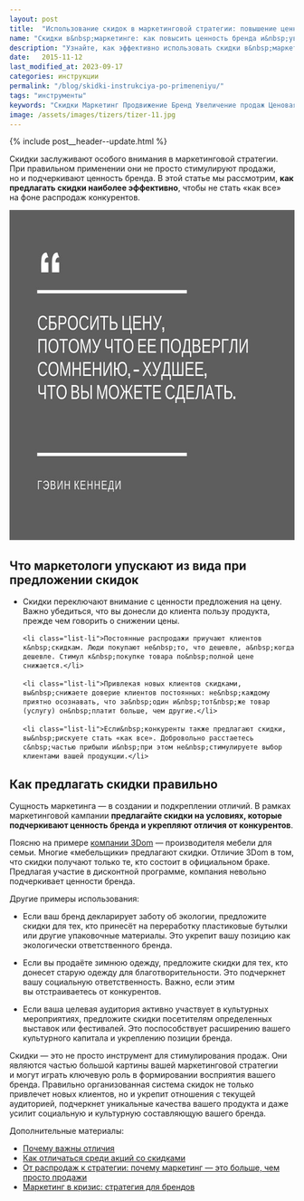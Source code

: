 ```yaml
---
layout: post
title:  "Использование скидок в маркетинговой стратегии: повышение ценности и увеличение продаж | Дмитрий Бартошевич"
name: "Скидки в&nbsp;маркетинге: как повысить ценность бренда и&nbsp;увеличить продажи"
description: "Узнайте, как эффективно использовать скидки в&nbsp;маркетинге для укрепления бренда и&nbsp;увеличения продаж. Инструкция по&nbsp;успешному применению скидок."
date:   2015-11-12
last_modified_at: 2023-09-17
categories: инструкции
permalink: "/blog/skidki-instrukciya-po-primeneniyu/"
tags: "инструменты"
keywords: "Скидки Маркетинг Продвижение Бренд Увеличение продаж Ценовая стратегия Конкурентное преимущество Ценность предложения Маркетинговая стратегия"
image: /assets/images/tizers/tizer-11.jpg
---
```


{% include post__header--update.html %}

<p>Скидки заслуживают особого внимания в&nbsp;маркетинговой стратегии. При правильном применении они не&nbsp;просто стимулируют продажи, но&nbsp;и&nbsp;подчеркивают ценность бренда. В&nbsp;этой статье мы&nbsp;рассмотрим, <strong>как предлагать скидки наиболее эффективно</strong>, чтобы не&nbsp;стать «как все» на&nbsp;фоне распродаж конкурентов.</p>

<div class="figure" itemprop="image" itemscope itemtype="http://schema.org/ImageObject">
<link itemprop="url" href="/assets/images/blog/skidki-instrukciya-po-primeneniyu/discount1.jpg">
<picture>
                <source srcset="/assets/images/blog/skidki-instrukciya-po-primeneniyu/discount1.avif" type="image/avif">
                 <source srcset="/assets/images/blog/skidki-instrukciya-po-primeneniyu/discount1.webp" type="image/webp">               
               <img src="/assets/images/blog/skidki-instrukciya-po-primeneniyu/discount1.jpg" alt="Цитата о том, что сбрасывание цен является худшим, что можно сделать в маркетинге" width="695" height="583"  class="image" itemprop="contentUrl"/>
    </picture>
</div>

<section class="full-bleed row-gap--m max-width-text" >
<h2 class="section__title h1 bold ">Что маркетологи упускают из вида при предложении скидок</h2>
<ul class="additive-spacing">
	<li class="list-li">Скидки переключают внимание с&nbsp;ценности предложения на&nbsp;цену. Важно убедиться, что вы&nbsp;донесли до&nbsp;клиента пользу продукта, прежде чем говорить о&nbsp;снижении цены.</li>

	<li class="list-li">Постоянные распродажи приучают клиентов к&nbsp;скидкам. Люди покупают не&nbsp;то, что дешевле, а&nbsp;когда дешевле. Стимул к&nbsp;покупке товара по&nbsp;полной цене снижается.</li>
 
	<li class="list-li">Привлекая новых клиентов скидками, вы&nbsp;снижаете доверие клиентов постоянных: не&nbsp;каждому приятно осознавать, что за&nbsp;один и&nbsp;тот&nbsp;же товар (услугу) он&nbsp;платит больше, чем другие.</li>
 
	<li class="list-li">Если&nbsp;конкуренты также предлагают скидки, вы&nbsp;рискуете стать «как все». Добровольно расстаетесь с&nbsp;частью прибыли и&nbsp;при этом не&nbsp;стимулируете выбор клиентами вашей продукции.</li>
 </ul>
</section>



<section class="full-bleed row-gap--m max-width-text" >
<h2 class="section__title h1 bold ">Как предлагать скидки правильно </h2>

<p>Сущность маркетинга — в&nbsp;создании и&nbsp;подкреплении отличий. В&nbsp;рамках маркетинговой кампании <strong>предлагайте скидки на&nbsp;условиях, которые подчеркивают ценность бренда и&nbsp;укрепляют отличия от&nbsp;конкурентов</strong>.</p>

<p>Поясню на&nbsp;примере <a class="link" href="/blog/3dom-mebel-dlya-semi/">компании 3Dom</a>&nbsp;— производителя мебели для семьи. Многие «мебельщики» предлагают скидки. Отличие 3Dom в&nbsp;том, что скидки получают только&nbsp;те, кто состоит в&nbsp;официальном браке. Предлагая участие в&nbsp;дисконтной программе, компания невольно подчеркивает ценности бренда.</p>


<p class="mb-m">Другие примеры использования:</p>
<ul> 
	<li class="list-li"> <p>Если ваш бренд декларирует заботу об&nbsp;экологии, предложите скидки для тех, кто принесёт на&nbsp;переработку пластиковые бутылки или другие упаковочные материалы. Это укрепит вашу позицию как экологически ответственного бренда.</p>
</li>	<li class="list-li"> <p>Если вы&nbsp;продаёте зимнюю одежду, предложите скидки для тех, кто донесет старую одежду для благотворительности. Это подчеркнет вашу социальную ответственность. Важно, если этим вы&nbsp;отстраиваетесь от&nbsp;конкурентов.</p>
</li>	<li class="list-li"> <p>Если ваша целевая аудитория активно участвует в&nbsp;культурных мероприятиях, предложите скидки посетителям определенных выставок или фестивалей. Это поспособствует расширению вашего культурного капитала и&nbsp;укреплению позиции бренда.</p>
</li> 
</ul>
</section>

<p>Скидки&nbsp;— это не&nbsp;просто инструмент для стимулирования продаж. Они являются частью большой картины вашей маркетинговой стратегии и&nbsp;могут играть ключевую роль в&nbsp;формировании восприятия вашего бренда. Правильно организованная система скидок не&nbsp;только привлечет новых клиентов, но&nbsp;и&nbsp;укрепит отношения с&nbsp;текущей аудиторией, подчеркнет уникальные качества вашего продукта и&nbsp;даже усилит социальную и&nbsp;культурную составляющую вашего бренда. </p>

<footer class="additive-spacing">
<p class="mb-m mt-m"> Дополнительные материалы:</p>
<ul class="addictive-spacing">
<li class="list-li">
  <a class="link" href="/blog/2-idei-po-razvitiyu-marketinga/#distinction">Почему важны отличия</a>
</li>
<li class="list-li">
  <a class="link" href="/blog/akcii-so-skidkami/">Как отличаться среди акций со&nbsp;скидками</a>
</li>
<li class="list-li">
  <a class="link" href="/blog/marketing-bolshe-chem-prodazhi/">От&nbsp;распродаж к&nbsp;стратегии: почему маркетинг&nbsp;&mdash; это больше, чем просто продажи</a>
</li>
<li class="list-li">
  <a class="link" href="/blog/marketing-v-krizis/">Маркетинг в&nbsp;кризис: стратегия для брендов</a>
</li>
</ul>
</footer>

